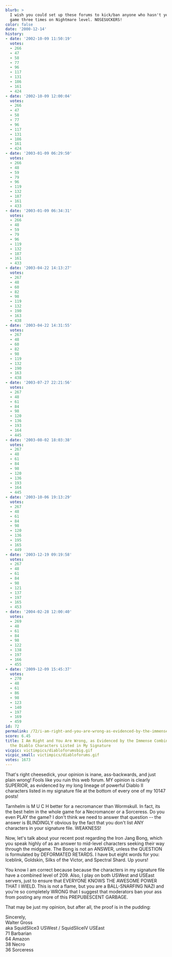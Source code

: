 ```yaml
---
blurb: >
  I wish you could set up these forums to kick/ban anyone who hasn't yet beaten the
  game three times on Nightmare level. NOSESUCKERS!
color: false
date: '2000-12-14'
history:
- date: '2002-10-09 11:50:19'
  votes:
  - 266
  - 47
  - 58
  - 77
  - 96
  - 117
  - 131
  - 186
  - 161
  - 424
- date: '2002-10-09 12:00:04'
  votes:
  - 266
  - 47
  - 58
  - 77
  - 96
  - 117
  - 131
  - 186
  - 161
  - 424
- date: '2003-01-09 06:29:50'
  votes:
  - 266
  - 48
  - 59
  - 79
  - 96
  - 119
  - 132
  - 187
  - 161
  - 433
- date: '2003-01-09 06:34:31'
  votes:
  - 266
  - 48
  - 59
  - 79
  - 96
  - 119
  - 132
  - 187
  - 161
  - 433
- date: '2003-04-22 14:13:27'
  votes:
  - 267
  - 48
  - 60
  - 82
  - 98
  - 119
  - 132
  - 190
  - 163
  - 438
- date: '2003-04-22 14:31:55'
  votes:
  - 267
  - 48
  - 60
  - 82
  - 98
  - 119
  - 132
  - 190
  - 163
  - 438
- date: '2003-07-27 22:21:56'
  votes:
  - 267
  - 48
  - 61
  - 84
  - 98
  - 120
  - 136
  - 193
  - 164
  - 445
- date: '2003-08-02 18:03:38'
  votes:
  - 267
  - 48
  - 61
  - 84
  - 98
  - 120
  - 136
  - 193
  - 164
  - 445
- date: '2003-10-06 19:13:29'
  votes:
  - 267
  - 48
  - 61
  - 84
  - 98
  - 120
  - 136
  - 195
  - 165
  - 449
- date: '2003-12-19 09:19:58'
  votes:
  - 267
  - 48
  - 61
  - 84
  - 98
  - 121
  - 137
  - 197
  - 165
  - 453
- date: '2004-02-28 12:00:40'
  votes:
  - 269
  - 48
  - 61
  - 84
  - 98
  - 122
  - 138
  - 197
  - 166
  - 455
- date: '2009-12-09 15:45:37'
  votes:
  - 270
  - 48
  - 61
  - 86
  - 98
  - 123
  - 140
  - 197
  - 169
  - 459
id: 72
permalink: /72/i-am-right-and-you-are-wrong-as-evidenced-by-the-immense-combined-power-of-the-diablo-characters-listed-in-my-signature/
score: 6.45
title: I Am Right and You Are Wrong, as Evidenced by the Immense Combined Power of
  the Diablo Characters Listed in My Signature
vicpic: victimpics/diabloforumsbig.gif
vicpic_small: victimpics/diabloforums.gif
votes: 1673
---
```


That's right cheesedick, your opinion is inane, ass-backwards, and just
plain wrong! Fools like you ruin this web forum. MY opinion is clearly
SUPERIOR, as evidenced by my long lineage of powerful Diablo II
characters listed in my signature file at the bottom of every one of my
10147 posts!

Tarnhelm is M U C H better for a necromancer than Wormskull. In fact,
its the best helm in the whole game for a Necromancer or a Sorceress. Do
you even PLAY the game? I don't think we need to answer that question --
the answer is BLINDINGLY obvious by the fact that you don't list ANY
characters in your signature file. WEAKNESS!

Now, let's talk about your recent post regarding the Iron Jang Bong,
which you speak highly of as an answer to mid-level characters seeking
their way through the midgame. The Bong is not an ANSWER, unless the
QUESTION is formulated by DEFORMATED RETARDS. I have but eight words for
you: Iceblink, Goldskin, Silks of the Victor, and Spectral Shard. Up
yours!

You know I am correct because because the characters in my signature
file have a combined level of 209. Also, I play on both USWest and
USEast servers, just to ensure that EVERYONE KNOWS THE AWESOME POWER
THAT I WIELD. This is not a flame, but you are a BALL-SNARFING NAZI and
you're so completely WRONG that I suggest that moderators ban your ass
from posting any more of this PREPUBESCENT GARBAGE.

That may be just my opinion, but after all, the proof is in the pudding:

Sincerely,  
 Walter Gross  
 aka SquidSlice3 USWest / SquidSliceIV USEast  
 71 Barbarian  
 64 Amazon  
 38 Necro  
 36 Sorceress
